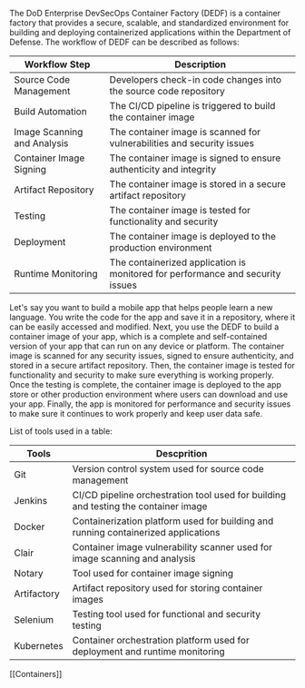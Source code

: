 The DoD Enterprise DevSecOps Container Factory (DEDF) is a container factory that provides a secure, scalable, and standardized environment for building and deploying containerized applications within the Department of Defense. The workflow of DEDF can be described as follows:

| Workflow Step              | Description                                                                                        |
|----------------------------|----------------------------------------------------------------------------------------------------|
| Source Code Management     | Developers check-in code changes into the source code repository                                   |
| Build Automation           | The CI/CD pipeline is triggered to build the container image                                        |
| Image Scanning and Analysis| The container image is scanned for vulnerabilities and security issues                             |
| Container Image Signing    | The container image is signed to ensure authenticity and integrity                                 |
| Artifact Repository        | The container image is stored in a secure artifact repository                                       |
| Testing                    | The container image is tested for functionality and security                                        |
| Deployment                 | The container image is deployed to the production environment                                       |
| Runtime Monitoring         | The containerized application is monitored for performance and security issues                    |


Let's say you want to build a mobile app that helps people learn a new language. You write the code for the app and save it in a repository, where it can be easily accessed and modified. Next, you use the DEDF to build a container image of your app, which is a complete and self-contained version of your app that can run on any device or platform. The container image is scanned for any security issues, signed to ensure authenticity, and stored in a secure artifact repository. Then, the container image is tested for functionality and security to make sure everything is working properly. Once the testing is complete, the container image is deployed to the app store or other production environment where users can download and use your app. Finally, the app is monitored for performance and security issues to make sure it continues to work properly and keep user data safe.

List of tools used in a table:


| Tools | Descprition |
| ---|---|
| Git | Version control system used for source code management |
| Jenkins   | CI/CD pipeline orchestration tool used for building and testing the container image                   |
| Docker    | Containerization platform used for building and running containerized applications                     |
| Clair     | Container image vulnerability scanner used for image scanning and analysis                           |
| Notary    | Tool used for container image signing                                                                  |
| Artifactory | Artifact repository used for storing container images                                                 |
| Selenium  | Testing tool used for functional and security testing                                                 |
| Kubernetes | Container orchestration platform used for deployment and runtime monitoring                          |

[[Containers]]